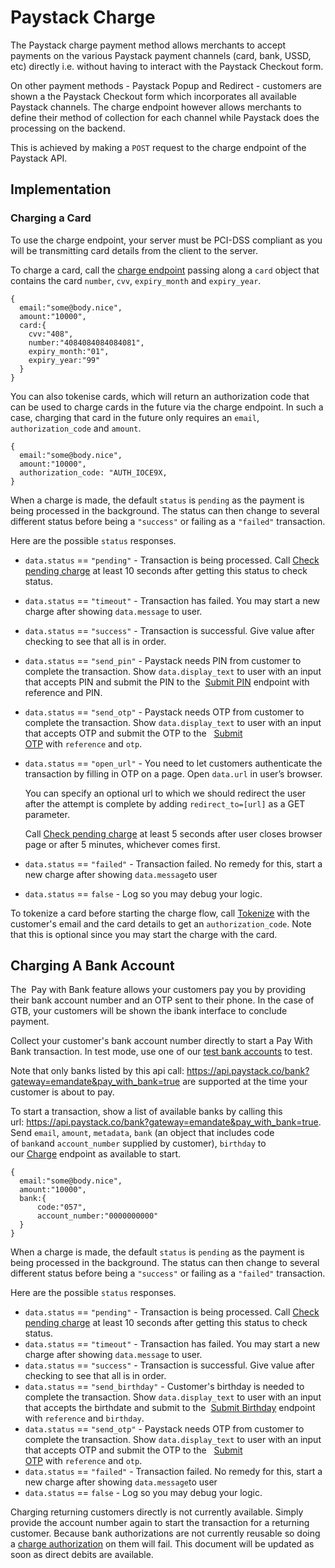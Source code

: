 # Paystack Charge

The Paystack charge payment method allows merchants to accept payments on the various Paystack payment channels (card, bank, USSD, etc) directly i.e. without having to interact with the Paystack Checkout form.

On other payment methods - Paystack Popup and Redirect - customers are shown a the Paystack Checkout form which incorporates all available Paystack channels. The charge endpoint however allows merchants to define their method of collection for each channel while Paystack does the processing on the backend.

This is achieved by making a `POST` request to the charge endpoint of the Paystack API.

## Implementation

### Charging a Card

To use the charge endpoint, your server must be PCI-DSS compliant as you will be transmitting card details from the client to the server.

To charge a card, call the [charge endpoint](https://developers.paystack.co/reference#charge) passing along a `card` object that contains the card `number`, `cvv`, `expiry_month` and `expiry_year`. 

```
{
  email:"some@body.nice",
  amount:"10000",
  card:{
    cvv:"408",
    number:"4084084084084081",
    expiry_month:"01",
    expiry_year:"99"
  }
}
```

You can also tokenise cards, which will return an authorization code that can be used to charge cards in the future via the charge endpoint. In such a case, charging that card in the future only requires an `email`, `authorization_code` and `amount`.

```
{
  email:"some@body.nice",
  amount:"10000",
  authorization_code: "AUTH_IOCE9X,
}
```

When a charge is made, the default `status` is `pending` as the payment is being processed in the background. The status can then change to several different status before being a `"success"` or failing as a `"failed"` transaction.

Here are the possible `status` responses.

- `data.status` == `"pending"` - Transaction is being processed. Call [Check pending charge](https://developers.paystack.co/reference#check-pending-charge) at least 10 seconds after getting this status to check status.

- `data.status` == `"timeout"` - Transaction has failed. You may start a new charge after showing `data.message` to user.

- `data.status` == `"success"` - Transaction is successful. Give value after checking to see that all is in order.

- `data.status` == `"send_pin"` - Paystack needs PIN from customer to complete the transaction. Show `data.display_text` to user with an input that accepts PIN and submit the PIN to the  [Submit PIN](https://developers.paystack.co/reference#submit-pin) endpoint with reference and PIN.

- `data.status` == `"send_otp"` - Paystack needs OTP from customer to complete the transaction. Show `data.display_text` to user with an input that accepts OTP and submit the OTP to the   [Submit OTP](https://developers.paystack.co/reference#submit-otp) with `reference` and `otp`.

- `data.status` == `"open_url"` - You need to let customers authenticate the transaction by filling in OTP on a page. Open `data.url` in user’s browser.

  You can specify an optional url to which we should redirect the user after the attempt is complete by adding `redirect_to=[url]` as a GET parameter.

  Call [Check pending charge](https://developers.paystack.co/reference#check-pending-charge) at least 5 seconds after user closes browser page or after 5 minutes, whichever comes first.

- `data.status` == `"failed"` - Transaction failed. No remedy for this, start a new charge after showing `data.message`to user

- `data.status` == `false` - Log so you may debug your logic.

To tokenize a card before starting the charge flow, call [Tokenize](https://developers.paystack.co/reference#charge-tokenize) with the customer's email and the card details to get an `authorization_code`. Note that this is optional since you may start the charge with the card.

## Charging A Bank Account

The  Pay with Bank feature allows your customers pay you by providing their bank account number and an OTP sent to their phone. In the case of GTB, your customers will be shown the ibank interface to conclude payment.

Collect your customer's bank account number directly to start a Pay With Bank transaction. In test mode, use one of our [test bank accounts](https://developers.paystack.co/v1.0/docs/test-bank-accounts) to test. 

Note that only banks listed by this api call: <https://api.paystack.co/bank?gateway=emandate&pay_with_bank=true> are supported at the time your customer is about to pay.

To start a transaction, show a list of available banks by calling this url: <https://api.paystack.co/bank?gateway=emandate&pay_with_bank=true>. Send `email`, `amount`, `metadata`, `bank` (an object that includes code of `bank`and `account_number` supplied by customer), `birthday` to our [Charge](https://developers.paystack.co/reference#charge) endpoint as available to start.

```
{
  email:"some@body.nice",
  amount:"10000",
  bank:{
      code:"057",
      account_number:"0000000000"
  }
}
```

When a charge is made, the default `status` is `pending` as the payment is being processed in the background. The status can then change to several different status before being a `"success"` or failing as a `"failed"` transaction.

Here are the possible `status` responses.

- `data.status` == `"pending"` - Transaction is being processed. Call [Check pending charge](https://developers.paystack.co/reference#check-pending-charge) at least 10 seconds after getting this status to check status.
- `data.status` == `"timeout"` - Transaction has failed. You may start a new charge after showing `data.message` to user.
- `data.status` == `"success"` - Transaction is successful. Give value after checking to see that all is in order.
- `data.status` == `"send_birthday"` - Customer's birthday is needed to complete the transaction. Show `data.display_text` to user with an input that accepts the birthdate and submit to the  [Submit Birthday](https://developers.paystack.co/reference#submit-birthday) endpoint with `reference` and `birthday`.
- `data.status` == `"send_otp"` - Paystack needs OTP from customer to complete the transaction. Show `data.display_text` to user with an input that accepts OTP and submit the OTP to the   [Submit OTP](https://developers.paystack.co/reference#submit-otp) with `reference` and `otp`.
- `data.status` == `"failed"` - Transaction failed. No remedy for this, start a new charge after showing `data.message`to user
- `data.status` == `false` - Log so you may debug your logic.

Charging returning customers directly is not currently available. Simply provide the account number again to start the transaction for a returning customer. Because bank authorizations are not currently reusable so doing a [charge authorization](https://developers.paystack.co/reference#charge-authorization) on them will fail. This document will be updated as soon as direct debits are available.